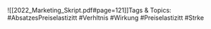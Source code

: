 
![[2022_Marketing_Skript.pdf#page=121]]Tags & Topics:
   #AbsatzesPreiselastizitt
   #Verhltnis
   #Wirkung
   #Preiselastizitt
   #Strke